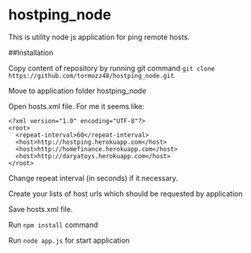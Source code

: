 hostping_node
=============

This is utility node js application for ping remote hosts.

##Installation


Copy content of repository by running git command ```git clone https://github.com/tormozz48/hostping_node.git```

Move to application folder hostping_node

Open hosts.xml file. For me it seems like:

```
<?xml version="1.0" encoding="UTF-8"?>
<root>
  <repeat-interval>60</repeat-interval>    
  <host>http://hostping.herokuapp.com</host>
  <host>http://homefinance.herokuapp.com</host>
  <host>http://daryatoys.herokuapp.com</host>   	       
</root>	
``` 

Change repeat interval (in seconds) if it necessary.

Create your lists of host urls which should be requested by application

Save hosts.xml file.

Run ```npm install``` command

Run ```node app.js``` for start application




